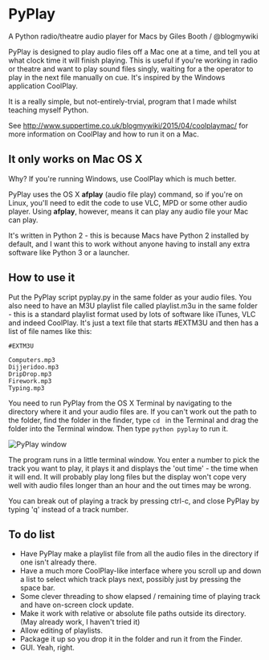 # PyPlay
A Python radio/theatre audio player for Macs by Giles Booth / @blogmywiki

PyPlay is designed to play audio files off a Mac one at a time, and tell you at what clock time it will finish playing. This is useful if you're working in radio or theatre and want to play sound files singly, waiting for a the operator to play in the next file manually on cue. It's inspired by the Windows application CoolPlay.

It is a really simple, but not-entirely-trvial, program that I made whilst teaching myself Python.

See http://www.suppertime.co.uk/blogmywiki/2015/04/coolplaymac/ for more information on CoolPlay and how to run it on a Mac.

It only works on Mac OS X
-------------------------
Why?
If you're running Windows, use CoolPlay which is much better.

PyPlay uses the OS X **afplay** (audio file play) command, so if you're on Linux, you'll need to edit the code to use VLC, MPD or some other audio player. Using **afplay**, however, means it can play any audio file your Mac can play.

It's written in Python 2 - this is because Macs have Python 2 installed by default, and I want this to work without anyone having to install any extra software like Python 3 or a launcher.

How to use it
-------------
Put the PyPlay script pyplay.py in the same folder as your audio files. You also need to have an M3U playlist file called playlist.m3u in the same folder - this is a standard playlist format used by lots of software like iTunes, VLC and indeed CoolPlay. It's just a text file that starts #EXTM3U and then has a list of file names like this:

    #EXTM3U

    Computers.mp3
    Dijjeridoo.mp3
    DripDrop.mp3
    Firework.mp3
    Typing.mp3

You need to run PyPlay from the OS X Terminal by navigating to the directory where it and your audio files are. If you can't work out the path to the folder, find the folder in the finder, type `cd ` in the Terminal and drag the folder into the Terminal window. Then type `python pyplay` to run it.

![PyPlay window](http://www.suppertime.co.uk/pyplay/pyplay.png)

The program runs in a little terminal window. You enter a number to pick the track you want to play, it plays it and displays the 'out time' - the time when it will end. It will probably play long files but the display won't cope very well with audio files longer than an hour and the out times may be wrong.

You can break out of playing a track by pressing ctrl-c, and close PyPlay by typing 'q' instead of a track number.

To do list
----------
- Have PyPlay make a playlist file from all the audio files in the directory if one isn't already there.
- Have a much more CoolPlay-like interface where you scroll up and down a list to select which track plays next, possibly just by pressing the space bar.
- Some clever threading to show elapsed / remaining time of playing track and have on-screen clock update.
- Make it work with relative or absolute file paths outside its directory. (May already work, I haven't tried it)
- Allow editing of playlists.
- Package it up so you drop it in the folder and run it from the Finder.
- GUI. Yeah, right.
